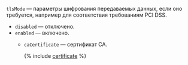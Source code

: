 `tlsMode` — параметры шифрования передаваемых данных, если оно требуется, например для соответствия требованиям PCI DSS.

* `disabled` — отключено.
* `enabled` — включено.
    * `caCertificate` — сертификат CA.

      {% include [certificate](../../../../../_includes/data-transfer/fields/certificate-needed.md) %}
